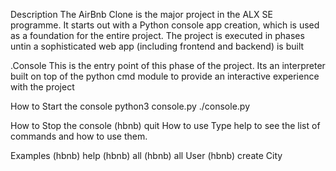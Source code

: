 Description
The AirBnb Clone is the major project in the ALX SE programme. It starts out with a Python console app creation, which is used as a foundation for the entire project. The project is executed in phases untin a sophisticated web app (including frontend and backend) is built

.Console
This is the entry point of this phase of the project. Its an interpreter built on top of the python cmd module to provide an interactive experience with the project

How to Start the console
python3 console.py
./console.py

How to Stop the console
(hbnb) quit
How to use
Type help to see the list of commands and how to use them.

Examples
(hbnb) help
(hbnb) all
(hbnb) all User
(hbnb) create City

